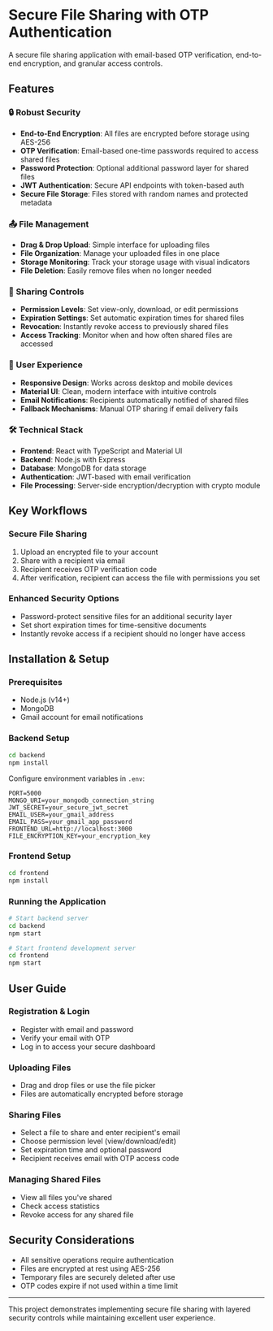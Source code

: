 # Secure File Sharing with OTP Authentication

A secure file sharing application with email-based OTP verification, end-to-end encryption, and granular access controls.

## Features

### 🔒 Robust Security
- **End-to-End Encryption**: All files are encrypted before storage using AES-256
- **OTP Verification**: Email-based one-time passwords required to access shared files
- **Password Protection**: Optional additional password layer for shared files
- **JWT Authentication**: Secure API endpoints with token-based auth
- **Secure File Storage**: Files stored with random names and protected metadata

### 📤 File Management
- **Drag & Drop Upload**: Simple interface for uploading files
- **File Organization**: Manage your uploaded files in one place
- **Storage Monitoring**: Track your storage usage with visual indicators
- **File Deletion**: Easily remove files when no longer needed

### 🔄 Sharing Controls
- **Permission Levels**: Set view-only, download, or edit permissions
- **Expiration Settings**: Set automatic expiration times for shared files
- **Revocation**: Instantly revoke access to previously shared files
- **Access Tracking**: Monitor when and how often shared files are accessed

### 📱 User Experience
- **Responsive Design**: Works across desktop and mobile devices
- **Material UI**: Clean, modern interface with intuitive controls
- **Email Notifications**: Recipients automatically notified of shared files
- **Fallback Mechanisms**: Manual OTP sharing if email delivery fails

### 🛠️ Technical Stack
- **Frontend**: React with TypeScript and Material UI
- **Backend**: Node.js with Express
- **Database**: MongoDB for data storage
- **Authentication**: JWT-based with email verification
- **File Processing**: Server-side encryption/decryption with crypto module

## Key Workflows

### Secure File Sharing
1. Upload an encrypted file to your account
2. Share with a recipient via email
3. Recipient receives OTP verification code
4. After verification, recipient can access the file with permissions you set

### Enhanced Security Options
- Password-protect sensitive files for an additional security layer
- Set short expiration times for time-sensitive documents
- Instantly revoke access if a recipient should no longer have access

## Installation & Setup

### Prerequisites
- Node.js (v14+)
- MongoDB
- Gmail account for email notifications

### Backend Setup
```bash
cd backend
npm install
```

Configure environment variables in `.env`:
```
PORT=5000
MONGO_URI=your_mongodb_connection_string
JWT_SECRET=your_secure_jwt_secret
EMAIL_USER=your_gmail_address
EMAIL_PASS=your_gmail_app_password
FRONTEND_URL=http://localhost:3000
FILE_ENCRYPTION_KEY=your_encryption_key
```

### Frontend Setup
```bash
cd frontend
npm install
```

### Running the Application
```bash
# Start backend server
cd backend
npm start

# Start frontend development server
cd frontend
npm start
```

## User Guide

### Registration & Login
- Register with email and password
- Verify your email with OTP
- Log in to access your secure dashboard

### Uploading Files
- Drag and drop files or use the file picker
- Files are automatically encrypted before storage

### Sharing Files
- Select a file to share and enter recipient's email
- Choose permission level (view/download/edit)
- Set expiration time and optional password
- Recipient receives email with OTP access code

### Managing Shared Files
- View all files you've shared
- Check access statistics
- Revoke access for any shared file

## Security Considerations

- All sensitive operations require authentication
- Files are encrypted at rest using AES-256
- Temporary files are securely deleted after use
- OTP codes expire if not used within a time limit

---

This project demonstrates implementing secure file sharing with layered security controls while maintaining excellent user experience.
